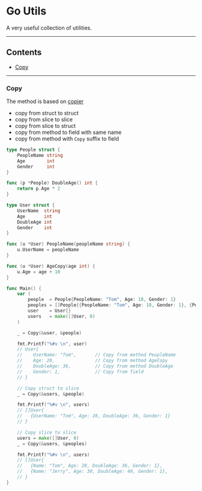 # Go Utils
A very useful collection of utilities.

****
## Contents
* [Copy](#Copy)

****

### Copy
The method is based on [copier](https://github.com/jinzhu/copier)
-  copy from struct to struct
-  copy from slice to slice
-  copy from slice to struct
-  copy from method to field with same name
-  copy from method with `Copy` suffix to field

```go
type People struct {
	PeopleName string
	Age        int
	Gender     int
}

func (p *People) DoubleAge() int {
	return p.Age * 2
}

type User struct {
	UserName  string
	Age       int
	DoubleAge int
	Gender    int
}

func (u *User) PeopleName(peopleName string) {
	u.UserName = peopleName
}

func (u *User) AgeCopy(age int) {
	u.Age = age + 10
}

func Main() {
	var (
		people  = People{PeopleName: "Tom", Age: 18, Gender: 1}
		peoples = []People{{PeopleName: "Tom", Age: 18, Gender: 1}, {PeopleName: "Jerry", Age: 20, Gender: 1}}
		user    = User{}
		users   = make([]User, 0)
	)

	_ = Copy(&user, &people)

	fmt.Printf("%#v \n", user)
	// User{
	//    UserName: "Tom",       // Copy from method PeopleName
	//    Age: 28,               // Copy from method AgeCopy
	//    DoubleAge: 36,         // Copy from method DoubleAge
	//    Gender: 1,             // Copy from field
	// }

	// Copy struct to slice
	_ = Copy(&users, &people)

	fmt.Printf("%#v \n", users)
	// []User{
	//   {UserName: "Tom", Age: 28, DoubleAge: 36, Gender: 1}
	// }

	// Copy slice to slice
	users = make([]User, 0)
	_ = Copy(&users, &peoples)

	fmt.Printf("%#v \n", users)
	// []User{
	//   {Name: "Tom", Age: 28, DoubleAge: 36, Gender: 1},
	//   {Name: "Jerry", Age: 30, DoubleAge: 40, Gender: 1},
	// }
}
```